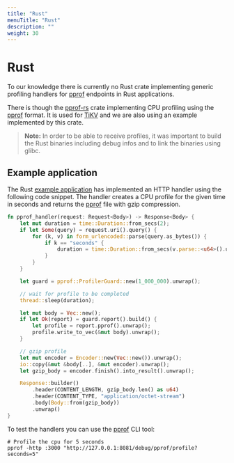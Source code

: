```yaml
---
title: "Rust"
menuTitle: "Rust"
description: ""
weight: 30
---
```


# Rust

To our knowledge there is currently no Rust crate implementing generic profiling handlers for [pprof] endpoints in Rust applications.

There is though the [pprof-rs] crate implementing CPU profiling using the [pprof] format. It is used for [TiKV] and we are also using an example implemented by this crate.

> **Note:** In order to be able to receive profiles, it was important to build the Rust binaries including debug infos and to link the binaries using glibc.

## Example application

The Rust [example application] has implemented an HTTP handler using the following code snippet. The handler creates a CPU profile for the given time in seconds and returns the [pprof] file with gzip compression.

```rust
fn pprof_handler(request: Request<Body>) -> Response<Body> {
    let mut duration = time::Duration::from_secs(2);
    if let Some(query) = request.uri().query() {
        for (k, v) in form_urlencoded::parse(query.as_bytes()) {
            if k == "seconds" {
                duration = time::Duration::from_secs(v.parse::<u64>().unwrap());
            }
        }
    }

    let guard = pprof::ProfilerGuard::new(1_000_000).unwrap();

    // wait for profile to be completed
    thread::sleep(duration);

    let mut body = Vec::new();
    if let Ok(report) = guard.report().build() {
        let profile = report.pprof().unwrap();
        profile.write_to_vec(&mut body).unwrap();
    }

    // gzip profile
    let mut encoder = Encoder::new(Vec::new()).unwrap();
    io::copy(&mut &body[..], &mut encoder).unwrap();
    let gzip_body = encoder.finish().into_result().unwrap();

    Response::builder()
        .header(CONTENT_LENGTH, gzip_body.len() as u64)
        .header(CONTENT_TYPE, "application/octet-stream")
        .body(Body::from(gzip_body))
        .unwrap()
}
```

To test the handlers you can use the [pprof] CLI tool:

```shell
# Profile the cpu for 5 seconds
pprof -http :3000 "http://127.0.0.1:8081/debug/pprof/profile?seconds=5"
```

[pprof]: https://github.com/google/pprof
[pprof-rs]: https://github.com/tikv/pprof-rs
[tikv]: https://github.com/tikv/tikv
[example application]: https://github.com/grafana/phlare/tree/main/tools/docker-compose/rust/
